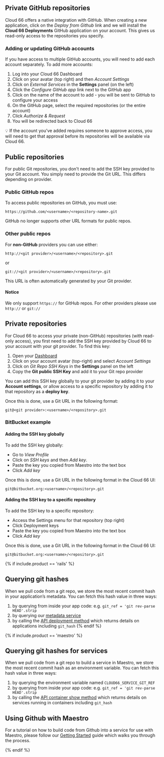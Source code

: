 ## Private GitHub repositories

Cloud 66 offers a native integration with GitHub. When creating a new application, click on the *Deploy from Github* link and we will install the **Cloud 66 Deployments** GitHub application on your account. This gives us read-only access to the repositories you specify. 

### Adding or updating GitHub accounts

If you have access to multiple GitHub accounts, you will need to add each account separately. To  add more accounts:

1. Log into your Cloud 66 Dashboard
2. Click on your avatar (top right) and then *Account Settings*
3. Click on *External Services* in the **Settings** panel (on the left)
4. Click the *Configure GitHub app* link next to the GitHub app
5. Click on the name of the account to add - you will be sent to GitHub to configure your access
6. On the GitHub page, select the required repositories (or the entire account)
7. Click *Authorize & Request* 
8. You will be redirected back to Cloud 66

<div class="notice"><p markdown="1">
💡 If the account you’ve added requires someone to approve access, you will need to get that approval before its repositories will be available via Cloud 66.
</p></div>


## Public repositories

For public Git repositories, you don't need to add the SSH key provided to your Git account. You simply need to provide the Git URL. This differs depending on provider.

### Public GitHub repos

To access public repositories on GitHub, you must use:

`https://github.com/<username>/<repository-name>.git`

GitHub no longer supports other URL formats for public repos.

### Other public repos

For **non-GitHub** providers you can use either:

`http://<git provider>/<username>/<repository>.git`  

or   

`git://<git provider>/<username>/<repository>.git`

This URL is often automatically generated by your Git provider.


#### Notice
<div class="notice notice-warning"><p>We only support <code>https://</code> for GitHub repos. For other providers please use <code>http://</code> or <code>git://</code></p></div>


## Private repositories

For Cloud 66 to access your private (non-GitHub) repositories (with read-only access), you first need to add the SSH key provided by Cloud 66 to your account with your git provider. To find this key:

1. Open your [Dashboard](https://app.cloud66.com/dashboard)
2. Click on your account avatar (top-right) and select *Account Settings*
3. Click on *Git Repo SSH Keys* in the **Settings** panel on the left
4. Copy the **Git public SSH Key** and add it to your Git repo provider

You can add this SSH key globally to your git provider by adding it to your **Account settings**, or allow access to a specific repository by adding it to that repository as a **deploy key**.

Once this is done, use a Git URL in the following format:

`git@<git provider>:<username>/<repository>.git`

### BitBucket example

#### Adding the SSH key globally
   
To add the SSH key globally: 

* Go to *View Profile*
* Click on *SSH keys* and then *Add key*. 
* Paste the key you copied from Maestro into the text box
* Click *Add key*

Once this is done, use a Git URL in the following format in the Cloud 66 UI:

`git@bitbucket.org:<username>/<repository>.git`

#### Adding the SSH key to a specific repository

To add the SSH key to a specific repository: 

* Access the Settings menu for that repository (top right)
* Click Deployment keys 
* Paste the key you copied from Maestro into the text box
* Click *Add key*

Once this is done, use a Git URL in the following format in the Cloud 66 UI:

`git@bitbucket.org:<username>/<repository>.git`

{% if include.product == 'rails' %}
## Querying git hashes

When we pull code from a git repo, we store the most recent commit hash in your application’s metadata. You can fetch this hash value in three ways:

1. by querying from inside your app code: e.g. `git_ref = 'git rev-parse HEAD'.strip`
2. by querying our [metadata service](/{{page.collection}}/how-to-guides/deployment/querying-server-metadata.html)
3. by calling the [API deployment method](https://developers.cloud66.com/#deployment) which returns details on applications including `git_hash`
{% endif %}

{% if include.product == 'maestro' %}
## Querying git hashes for services

When we pull code from a git repo to build a service in Maestro, we store the most recent commit hash as an environment variable. You can fetch this hash value in three ways:

1. by querying the environment variable named `CLOUD66_SERVICE_GIT_REF`
2. by querying from inside your app code: e.g. `git_ref = 'git rev-parse HEAD'.strip`
3. by calling the [API container show method](https://developers.cloud66.com/#container-show) which returns details on services running in containers including `git_hash`

## Using Github with Maestro

For a tutorial on how to build code from Github into a service for use with Maestro, please follow our [Getting Started](/maestro/quickstarts/getting-started.html) guide which walks you through the process.

{% endif %}